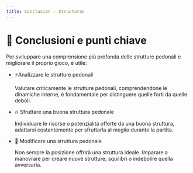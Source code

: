 ```yaml
---
title: Conclusion - Structures
---
```


# 🔑 Conclusioni e punti chiave

<div class="mt-6 text-left">
  <p class="text-lg text-gray-500 mb-6">
    Per sviluppare una comprensione più profonda delle strutture pedonali e migliorare  il proprio gioco, è utile:
  </p>
  <div class="grid grid-cols-2 gap-6">
    <div>
      <ul class="space-y-4">
        <li>
          <span class="font-semibold">⚡Analizzare le strutture pedonali</span>
          <p class="mt-1 text-sm text-gray-500">
            Valutare criticamente le strutture pedonali, comprendendone le dinamiche interne, è fondamentale per distinguere quelle forti da quelle deboli.
          </p>
        </li>
        <li>
          <span class="font-semibold">🔥 Sfruttare una buona struttura pedonale</span>
          <p class="mt-1 text-sm text-gray-500">
            Individuare le risorse o potenzialità offerte da una buona struttura, adattarsi costantemente per sfruttarla al meglio durante la partita.
          </p>
        </li>
      </ul>
    </div>
    <div>
      <ul class="space-y-4">
        <li>
          <span class="font-semibold">🧩 Modificare una struttura pedonale</span>
          <p class="mt-1 text-sm text-gray-500">
            Non sempre la posizione offrirà una struttura ideale. Imparare a manovrare per creare nuove strutture, squilibri o indebolire quella avversaria.
          </p>
        </li>
      </ul>
    </div>
  </div>
</div>

<Footer />
